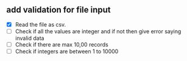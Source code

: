 ## add validation for file input

- [x] Read the file as csv.
- [ ] Check if all the values are integer and if not then give error saying invalid data
- [ ] Check if there are max 10,00 records
- [ ] Check if integers are between 1 to 10000
